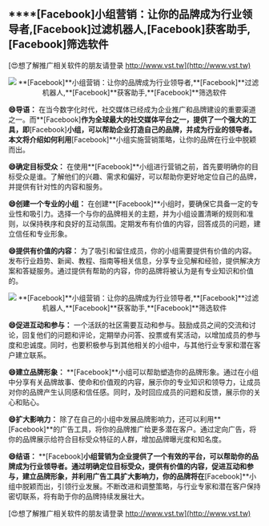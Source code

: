 ## ****[Facebook]**小组营销：让你的品牌成为行业领导者,**[Facebook]**过滤机器人,**[Facebook]**获客助手,**[Facebook]**筛选软件**

[😍想了解推广相关软件的朋友请登录 http://www.vst.tw](http://www.vst.tw)

 <center><img src="https://vst.tw/MP4/tuiguang/png/1.png" alt="**[Facebook]**小组营销：让你的品牌成为行业领导者,**[Facebook]**过滤机器人,**[Facebook]**获客助手,**[Facebook]**筛选软件"></center>

**😄导语：**
在当今数字化时代，社交媒体已经成为企业推广和品牌建设的重要渠道之一。而**[Facebook]**作为全球最大的社交媒体平台之一，提供了一个强大的工具，即**[Facebook]**小组，可以帮助企业打造自己的品牌，并成为行业的领导者。本文将介绍如何利用**[Facebook]**小组实施营销策略，让你的品牌在行业中脱颖而出。

**😄确定目标受众：**
在使用**[Facebook]**小组进行营销之前，首先要明确你的目标受众是谁。了解他们的兴趣、需求和偏好，可以帮助你更好地定位自己的品牌，并提供有针对性的内容和服务。

**😄创建一个专业的小组：**
在创建**[Facebook]**小组时，要确保它具备一定的专业性和吸引力。选择一个与你的品牌相关的主题，并为小组设置清晰的规则和准则，以保持秩序和良好的互动氛围。定期发布有价值的内容，回答成员的问题，建立信任和专业形象。

**😄提供有价值的内容：**
为了吸引和留住成员，你的小组需要提供有价值的内容。发布行业趋势、新闻、教程、指南等相关信息，分享专业见解和经验，提供解决方案和答疑服务。通过提供有帮助的内容，你的品牌将被认为是有专业知识和价值的。

 <center><img src="https://vst.tw/MP4/tuiguang/png/4.png" alt="**[Facebook]**小组营销：让你的品牌成为行业领导者,**[Facebook]**过滤机器人,**[Facebook]**获客助手,**[Facebook]**筛选软件"></center>

**😄促进互动和参与：**
一个活跃的社区需要互动和参与。鼓励成员之间的交流和讨论，回复他们的问题和评论，定期举办问答、投票或有奖活动，以增加成员的参与度和忠诚度。同时，也要积极参与到其他相关的小组中，与其他行业专家和潜在客户建立联系。

**😄建立品牌形象：**
**[Facebook]**小组可以帮助塑造你的品牌形象。通过在小组中分享有关品牌故事、使命和价值观的内容，展示你的专业知识和领导力，让成员对你的品牌产生认同感和信任感。同时，及时回应成员的问题和反馈，展示你的关心和贴心。

**😄扩大影响力：**
除了在自己的小组中发展品牌影响力，还可以利用**[Facebook]**的广告工具，将你的品牌推广给更多潜在客户。通过定向广告，将你的品牌展示给符合目标受众特征的人群，增加品牌曝光度和知名度。

**😄结语：**
**[Facebook]**小组营销为企业提供了一个有效的平台，可以帮助你的品牌成为行业领导者。通过明确定位目标受众，提供有价值的内容，促进互动和参与，建立品牌形象，并利用广告工具扩大影响力，你的品牌将在**[Facebook]**小组中脱颖而出，引领行业发展。不断改进和调整策略，与行业专家和潜在客户保持密切联系，将有助于你的品牌持续发展壮大。

[😍想了解推广相关软件的朋友请登录 http://www.vst.tw](http://www.vst.tw)




